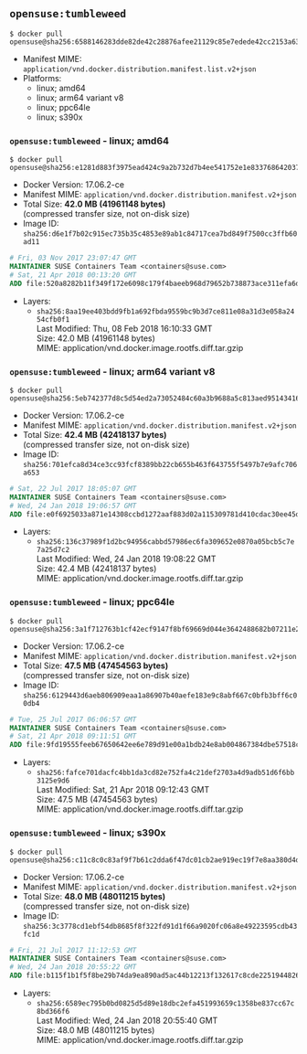 ## `opensuse:tumbleweed`

```console
$ docker pull opensuse@sha256:6588146283dde82de42c28876afee21129c85e7edede42cc2153a63e70932598
```

-	Manifest MIME: `application/vnd.docker.distribution.manifest.list.v2+json`
-	Platforms:
	-	linux; amd64
	-	linux; arm64 variant v8
	-	linux; ppc64le
	-	linux; s390x

### `opensuse:tumbleweed` - linux; amd64

```console
$ docker pull opensuse@sha256:e1281d883f3975ead424c9a2b732d7b4ee541752e1e8337686420372713f642c
```

-	Docker Version: 17.06.2-ce
-	Manifest MIME: `application/vnd.docker.distribution.manifest.v2+json`
-	Total Size: **42.0 MB (41961148 bytes)**  
	(compressed transfer size, not on-disk size)
-	Image ID: `sha256:d6e1f7b02c915ec735b35c4853e89ab1c84717cea7bd849f7500cc3ffb60ad11`

```dockerfile
# Fri, 03 Nov 2017 23:07:47 GMT
MAINTAINER SUSE Containers Team <containers@suse.com>
# Sat, 21 Apr 2018 00:13:20 GMT
ADD file:520a8282b11f349f172e6098c179f4baeeb968d79652b738873ace311efa6d8d in / 
```

-	Layers:
	-	`sha256:8aa19ee403bdd9fb1a692fbda9559bc9b3d7ce811e08a31d3e058a2454cfb0f1`  
		Last Modified: Thu, 08 Feb 2018 16:10:33 GMT  
		Size: 42.0 MB (41961148 bytes)  
		MIME: application/vnd.docker.image.rootfs.diff.tar.gzip

### `opensuse:tumbleweed` - linux; arm64 variant v8

```console
$ docker pull opensuse@sha256:5eb742377d8c5d54ed2a73052484c60a3b9688a5c813aed9514341620df52b12
```

-	Docker Version: 17.06.2-ce
-	Manifest MIME: `application/vnd.docker.distribution.manifest.v2+json`
-	Total Size: **42.4 MB (42418137 bytes)**  
	(compressed transfer size, not on-disk size)
-	Image ID: `sha256:701efca8d34ce3cc93fcf8389bb22cb655b463f643755f5497b7e9afc706a653`

```dockerfile
# Sat, 22 Jul 2017 18:05:07 GMT
MAINTAINER SUSE Containers Team <containers@suse.com>
# Wed, 24 Jan 2018 19:06:57 GMT
ADD file:e0f6925033a871e14308ccbd1272aaf883d02a115309781d410cdac30ee45dcb in / 
```

-	Layers:
	-	`sha256:136c37989f1d2bc94956cabbd57986ec6fa309652e0870a05bcb5c7e7a25d7c2`  
		Last Modified: Wed, 24 Jan 2018 19:08:22 GMT  
		Size: 42.4 MB (42418137 bytes)  
		MIME: application/vnd.docker.image.rootfs.diff.tar.gzip

### `opensuse:tumbleweed` - linux; ppc64le

```console
$ docker pull opensuse@sha256:3a1f712763b1cf42ecf9147f8bf69669d044e3642488682b07211e20d631363b
```

-	Docker Version: 17.06.2-ce
-	Manifest MIME: `application/vnd.docker.distribution.manifest.v2+json`
-	Total Size: **47.5 MB (47454563 bytes)**  
	(compressed transfer size, not on-disk size)
-	Image ID: `sha256:6129443d6aeb806909eaa1a86907b40aefe183e9c8abf667c0bfb3bff6c00db4`

```dockerfile
# Tue, 25 Jul 2017 06:06:57 GMT
MAINTAINER SUSE Containers Team <containers@suse.com>
# Sat, 21 Apr 2018 09:11:51 GMT
ADD file:9fd19555feeb67650642ee6e789d91e00a1bdb24e8ab004867384dbe57518cc1 in / 
```

-	Layers:
	-	`sha256:fafce701dacfc4bb1da3cd82e752fa4c21def2703a4d9adb51d6f6bb3125e9d6`  
		Last Modified: Sat, 21 Apr 2018 09:12:43 GMT  
		Size: 47.5 MB (47454563 bytes)  
		MIME: application/vnd.docker.image.rootfs.diff.tar.gzip

### `opensuse:tumbleweed` - linux; s390x

```console
$ docker pull opensuse@sha256:c11c8c0c83af9f7b61c2dda6f47dc01cb2ae919ec19f7e8aa380d4d87e88c9eb
```

-	Docker Version: 17.06.2-ce
-	Manifest MIME: `application/vnd.docker.distribution.manifest.v2+json`
-	Total Size: **48.0 MB (48011215 bytes)**  
	(compressed transfer size, not on-disk size)
-	Image ID: `sha256:3c3778cd1ebf54db8685f8f322fd91d1f66a9020fc06a8e49223595cdb43fc1d`

```dockerfile
# Fri, 21 Jul 2017 11:12:53 GMT
MAINTAINER SUSE Containers Team <containers@suse.com>
# Wed, 24 Jan 2018 20:55:22 GMT
ADD file:b115f1b1f5f8be29b74da9ea890ad5ac44b12213f132617c8cde225194482656 in / 
```

-	Layers:
	-	`sha256:6589ec795b0bd0825d5d89e18dbc2efa451993659c1358be837cc67c8bd366f6`  
		Last Modified: Wed, 24 Jan 2018 20:55:40 GMT  
		Size: 48.0 MB (48011215 bytes)  
		MIME: application/vnd.docker.image.rootfs.diff.tar.gzip
